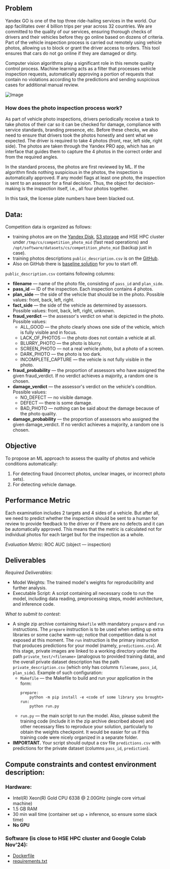 ## Problem

Yandex GO is one of the top three ride-hailing services in the world. Our app facilitates over 4 billion trips per year across 32 countries. We are committed to the quality of our services, ensuring thorough checks of drivers and their vehicles before they go online based on dozens of criteria. Part of the vehicle inspection process is carried out remotely using vehicle photos, allowing us to block or grant the driver access to orders. This tool ensures that cars do not go online if they are damaged or dirty.

Computer vision algorithms play a significant role in this remote quality control process. Machine learning acts as a filter that processes vehicle inspection requests, automatically approving a portion of requests that contain no violations according to the predictions and sending suspicious cases for additional manual review.

![Image](image.png)


### How does the photo inspection process work?
As part of vehicle photo inspections, drivers periodically receive a task to take photos of their car so it can be checked for damage, compliance with service standards, branding presence, etc. Before these checks, we also need to ensure that drivers took the photos honestly and sent what we expected. The driver is required to take 4 photos (front, rear, left side, right side). The photos are taken through the Yandex PRO app, which has an interface that guides them to capture the 4 photos in the correct order and from the required angles.

In the standard process, the photos are first reviewed by ML. If the algorithm finds nothing suspicious in the photos, the inspection is automatically approved. If any model flags at least one photo, the inspection is sent to an assessor for a final decision. Thus, the object for decision-making is the inspection itself, i.e., all four photos together.

In this task, the license plate numbers have been blacked out.

## Data: 
Competition data is organized as follows:
- training photos are on the [Yandex Disk](https://disk.yandex.ru/d/EUgS6vJyqYn_uA), [S3 storage](https://plcn.s3.yandex.net/aidao24/competition_photo_mid.tar.gz) and HSE HPC cluster under `/tmp/cs/competition_photo_mid` (fast read operations) and `/opt/software/datasets/cs/competition_photo_mid` (backup just in case).
- training photos descriptions `public_description.csv` is on the [GitHub](https://github.com/atolstikov/aidao24/blob/main/baseline_solution/public_description.csv).
- Also on GitHub there is [baseline solution](https://github.com/atolstikov/aidao24/tree/main/baseline_solution) for you to start off.

`public_description.csv` contains following columns:
- **filename** —  name of the photo file, consisting of `pass_id` and `plan_side`.
- **pass_id** — ID of the inspection. Each inspection contains 4 photos.
- **plan_side** — the side of the vehicle that should be in the photo. Possible values: front, back, left, right.
- **fact_side** — the side of the vehicle as determined by assessors. Possible values: front, back, left, right, unknown.
- **fraud_verdict** — the assessor's verdict on what is depicted in the photo. Possible values:
   - ALL_GOOD —  the photo clearly shows one side of the vehicle, which is fully visible and in focus.
   - LACK_OF_PHOTOS — the photo does not contain a vehicle at all.
   - BLURRY_PHOTO — the photo is blurry.
   - SCREEN_PHOTO — not a real vehicle photo, but a photo of a screen.
   - DARK_PHOTO — the photo is too dark.
   - INCOMPLETE_CAPTURE — the vehicle is not fully visible in the photo.
- **fraud_probability** — the proportion of assessors who have assigned the given fraud_verdict. If no verdict achieves a majority, a random one is chosen.
- **damage_verdict** — the assessor's verdict on the vehicle's condition. Possible values:
   - NO_DEFECT —  no visible damage.
   - DEFECT — there is some damage.
   - BAD_PHOTO — nothing can be said about the damage because of the photo quality.
- **damage_probability** — the proportion of assessors who assigned the given damage_verdict. If no verdict achieves a majority, a random one is chosen.

## Objective

To propose an ML approach to assess the quality of photos and vehicle conditions automatically:  
1. For detecting fraud (incorrect photos, unclear images, or incorrect photo sets).  
2. For detecting vehicle damage.


## Performance Metric 
Each examination includes 2 targets and 4 sides of a vehicle. But after all, we need to predict whether the inspection should be sent to a human for review to provide feedback to the driver or if there are no defects and it can be automatically approved. This means that the metric is calculated not for individual photos for each target but for the inspection as a whole.

*Evaluation Metric:* ROC AUC (object — inspection)

## Deliverables
*Required Deliverables*:
- Model Weights: The trained model's weights for reproducibility and further analysis.
- Executable Script: A script containing all necessary code to run the model, including data reading, preprocessing steps, model architecture, and inference code.

*What to submit to contest*:
- A single zip archive containing `Makefile` with mandatory `prepare` and `run` instructions. The `prepare` instruction is to be used when setting up extra libraries or some cache warm-up; notice that competition data is not exposed at this moment. The `run` instruction is the primary instruction that produces predictions for your model (namely, `predictions.csv`). At this stage, private images are linked to a working directory under the path `private_test/<filename>` (analogous to provided training data), and the overall private dataset description has the path `private_description.csv` (which only has columns `filename`, `pass_id`, `plan_side`).
Example of such configuration:
  - `Makefile` — the Makefile to build and run your application in the form:
    ```
    prepare:
        python -m pip install -e <code of some library you brought>
    run:
        python run.py
    ```
  - `run.py` — the main script to run the model.
Also, please submit the training code (include it in the zip archive described above) and other necessary files to reproduce your solution, particularly to obtain the weights checkpoint. It would be easier for us if this training code were nicely organized in a separate folder.
- **IMPORTANT.** Your script should output a csv file `predictions.csv` with predictions for the private dataset (columns `pass_id`, `prediction`).


## Compute constraints and contest environment description:
### Hardware:
- Intel(R) Xeon(R) Gold CPU 6338 @ 2.00GHz (single core virtual machine)
- 1.5 GB RAM
- 30 min wall time (container set up + inference, so ensure some slack time)
- **No GPU**

### Software (is close to HSE HPC cluster and Google Colab Nov'24):
- [Dockerfile](https://github.com/atolstikov/aidao24/blob/finals/contest_software_spec/Dockerfile)
- [requirements.txt](https://github.com/atolstikov/aidao24/blob/finals/contest_software_spec/requirements.txt)